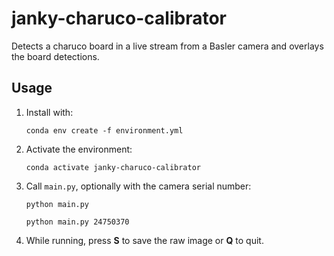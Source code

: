 # janky-charuco-calibrator

Detects a charuco board in a live stream from a Basler camera and overlays the board detections.

## Usage

1. Install with:

    ```
    conda env create -f environment.yml
    ```

2. Activate the environment:

    ```
    conda activate janky-charuco-calibrator
    ```

3. Call `main.py`, optionally with the camera serial number:

    ```
    python main.py
    ```

    ```
    python main.py 24750370
    ```

4. While running, press **S** to save the raw image or **Q** to quit.
